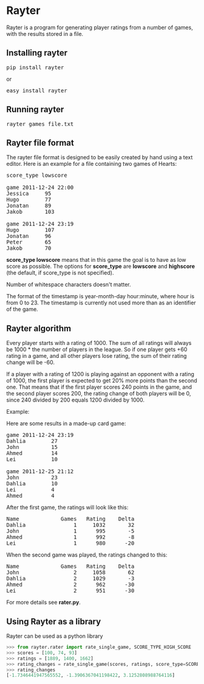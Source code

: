 # Rayter

Rayter is a program for generating player ratings from a number of games, 
with the results stored in a file. 

## Installing rayter

<pre>
pip install rayter
</pre>

or

<pre>
easy_install rayter
</pre>

## Running rayter

<pre>
rayter games_file.txt
</pre>


## Rayter file format

The rayter file format is designed to be easily created by hand using a text 
editor. Here is an example for a file containing two games of Hearts:

<pre>
score_type lowscore

game 2011-12-24 22:00
Jessica     95
Hugo        77
Jonatan     89
Jakob       103

game 2011-12-24 23:19
Hugo        107
Jonatan     96
Peter       65
Jakob       70
</pre>

**score_type lowscore** means that in this game the goal is to have as
low score as possible. The options for **score_type** are **lowscore**
and **highscore** (the default, if score_type is not specified).

Number of whitespace characters doesn't matter.

The format of the timestamp is year-month-day hour:minute, where hour
is from 0 to 23. The timestamp is currently not used more than as an
identifier of the game.

## Rayter algorithm

Every player starts with a rating of 1000. The sum of all ratings will
always be 1000 * the number of players in the league. So if one player
gets +60 rating in a game, and all other players lose rating, the sum
of their rating change will be -60.

If a player with a rating of 1200 is playing against an opponent with
a rating of 1000, the first player is expected to get 20% more points
than the second one. That means that if the first player scores 240
points in the game, and the second player scores 200, the rating
change of both players will be 0, since 240 divided by 200 equals 1200
divided by 1000.

Example:

Here are some results in a made-up card game:

<pre>
game 2011-12-24 23:19
Dahlia        27
John          15
Ahmed         14
Lei           10

game 2011-12-25 21:12
John          23
Dahlia        10
Lei           4
Ahmed         4
</pre>

After the first game, the ratings will look like this:

<pre>
Name             Games   Rating    Delta
Dahlia               1     1032       32
John                 1      995       -5
Ahmed                1      992       -8
Lei                  1      980      -20
</pre>

When the second game was played, the ratings changed to this:

<pre>
Name             Games   Rating    Delta
John                 2     1058       62
Dahlia               2     1029       -3
Ahmed                2      962      -30
Lei                  2      951      -30
</pre>

For more details see **rater.py**.

## Using Rayter as a library

Rayter can be used as a python library

```python
>>> from rayter.rater import rate_single_game, SCORE_TYPE_HIGH_SCORE
>>> scores = [100, 74, 93]
>>> ratings = [1889, 1400, 1662]
>>> rating_changes = rate_single_game(scores, ratings, score_type=SCORE_TYPE_HIGH_SCORE)
>>> rating_changes
[-1.7346441947565552, -1.3906367041198422, 3.1252808988764116]
```
